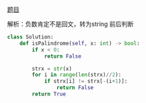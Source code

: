 [题目](https://leetcode-cn.com/problems/palindrome-number/)

解析：负数肯定不是回文，转为string 前后判断

``` python
class Solution:
    def isPalindrome(self, x: int) -> bool:
        if x < 0:
            return False

        strx = str(x)
        for i in range(len(strx)//2):
            if strx[i] != strx[-(i+1)]:
                return False
        return True
```